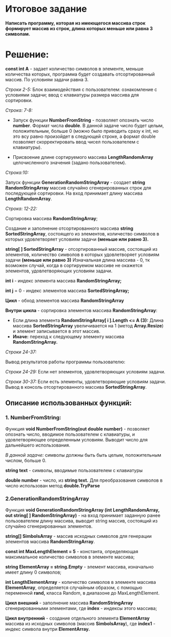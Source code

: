 # Итоговое задание
**Написать программу, которая из имеющегося массива строк формирует массив из строк, длина которых меньше или равна 3 символам.**

# Решение:
**const int A** - задает количество символов в элементе, меньше количества которых, программа будет создавать отсортированный массив. По условиям задачи равна 3.

*Строки 2-5:*
Блок взаимодействия с пользователем: ознакомление с условиями задачи; ввод с клавиатуры размера массива для сортировки.

*Строка: 7-8:*

* Запуск функции **NumberFromString**  - позволяет опознать число **number**. Формат числа **double**. В данной задаче число будет целым, положительным, больше 0 (можно было приводить сразу к int, но это всу равно произойдет в следующей строке, а формат double позволяет скорректировать ввод чисел пользователем с клавиатуры). 

* Присвоение длине сортируемого массива **LengthRandomArray**  целочисленного значения (задано пользователем).

*Строка:10:*

Запуск функции **GenerationRandomStringArray** - создает **string RandomStringArray** массив случайно сгенерированных строк для последующей сортировки. На вход принимает длину массива **LengthRandomArray**.

*Строка: 12-22:*

Сортировка массива **RandomStringArray**;

Создание и заполнение отсортированного массива **string SortedStringArray**, состоящего из элементов, количество символов в которых удовлетворяет условиям задачи **(меньше или равно 3).**

**string[ ] SortedStringArray** - отсортированный массив, состоящий из элементов, количество символов в которых удовлетворяет условиям задачи **(меньше или равно 3)** Изначальная длина массива - 0, тк возможен случай, когда в сортируемом массиве не окажется элементов, удовлетворяющих условиям задачи.

**int i** - индекс элемента массива **RandomStringArray;**

**int j** = 0 - индекс элементов массива **SortedStringArray;**

**Цикл** - обход элементов массива **RandomStringArray**

**Внутри цикла** - сортировка элементов массива **RandomStringArray**:

* Если длина элемента **RandomStringArray[ i ].Length <= A (3):** 
    Длина массива **SortedStringArray** увеличивается на 1 (метод **Array.Resize**) и элемент записывается в этот массив. 
* **Иначе:** переход к следующему элементу массива **RandomStringArray.**

*Строки 24-37:*

Вывод результатов работы программы пользователю:

*Строки 24-29:* Если нет элементов, удовлетворяющих условиям задачи.

*Строки 30-37:* Если есть элементы, удовлетворяющие условиям задачи. Вывод в консоль отсортированного массива **SortedStringArray**.

## Описание использованных функций:

 ### **1. NumberFromString:**

Функция **void NumberFromString(out double number)** - позволяет опознать число, вводимое пользователем с клавиатуры, и удовлетворяющее определенным условиям. Выводит число для дальнейшего использования.

*В данной задаче:* символы должны быть быть целым, положительным числом, больше 0.

**string text** - символы, вводимые пользователем с клавиатуры

**double number** - число, из **string text.**
Для преобразования символов в число использован метод **double.TryParse**

### **2.GenerationRandomStringArray**

Функция **void GenerationRandomStringArray (int LengthRandomArray, out string[ ] RandomStringArray)** - на вход принимает заданную ранее пользователем длину массива, выводит string массив, состоящий из случайно сгенерированных элементов.

**string[] SimbolsArray** - массив исходных символов для генерации элементов массива **RandomStringArray**.

**const int MaxLengthElement = 5** - константа, определяющая максимальное количество символов в элементе массива;

**string ElementArray = string.Empty** - элемент массива, изначально имеет длину 0 символов;

**int LengthElementArray** - количество символов в элементе массива **ElementArray**, определяется случайным образом, с помощью переменной **rand,** класса Random, в диапазоне до MaxLengthElement.

**Цикл внешний** - заполнение массива **RandomStringArray** сгенерированными элементами, где
**index** - индексы этого массива;

**Цикл внутренний** - создание отдельного элемента **ElementArray** массива из  исходных символов (массив **SimbolsArray**), где
**index1** - индекс символа внутри **ElementArray.**
